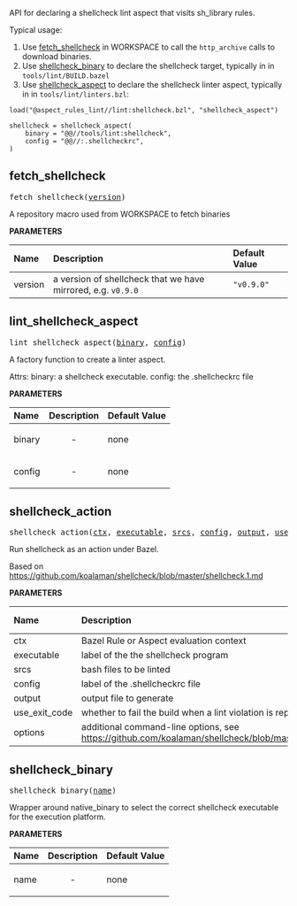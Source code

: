 <!-- Generated with Stardoc: http://skydoc.bazel.build -->

API for declaring a shellcheck lint aspect that visits sh_library rules.

Typical usage:

1. Use [fetch_shellcheck](#fetch_shellcheck) in WORKSPACE to call the `http_archive` calls to download binaries.
2. Use [shellcheck_binary](#shellcheck_binary) to declare the shellcheck target, typically in in `tools/lint/BUILD.bazel`
3. Use [shellcheck_aspect](#shellcheck_aspect) to declare the shellcheck linter aspect, typically in in `tools/lint/linters.bzl`:

```
load("@aspect_rules_lint//lint:shellcheck.bzl", "shellcheck_aspect")

shellcheck = shellcheck_aspect(
    binary = "@@//tools/lint:shellcheck",
    config = "@@//:.shellcheckrc",
)
```


<a id="fetch_shellcheck"></a>

## fetch_shellcheck

<pre>
fetch_shellcheck(<a href="#fetch_shellcheck-version">version</a>)
</pre>

A repository macro used from WORKSPACE to fetch binaries

**PARAMETERS**


| Name  | Description | Default Value |
| :------------- | :------------- | :------------- |
| <a id="fetch_shellcheck-version"></a>version |  a version of shellcheck that we have mirrored, e.g. <code>v0.9.0</code>   |  <code>"v0.9.0"</code> |


<a id="lint_shellcheck_aspect"></a>

## lint_shellcheck_aspect

<pre>
lint_shellcheck_aspect(<a href="#lint_shellcheck_aspect-binary">binary</a>, <a href="#lint_shellcheck_aspect-config">config</a>)
</pre>

A factory function to create a linter aspect.

Attrs:
    binary: a shellcheck executable.
    config: the .shellcheckrc file

**PARAMETERS**


| Name  | Description | Default Value |
| :------------- | :------------- | :------------- |
| <a id="lint_shellcheck_aspect-binary"></a>binary |  <p align="center"> - </p>   |  none |
| <a id="lint_shellcheck_aspect-config"></a>config |  <p align="center"> - </p>   |  none |


<a id="shellcheck_action"></a>

## shellcheck_action

<pre>
shellcheck_action(<a href="#shellcheck_action-ctx">ctx</a>, <a href="#shellcheck_action-executable">executable</a>, <a href="#shellcheck_action-srcs">srcs</a>, <a href="#shellcheck_action-config">config</a>, <a href="#shellcheck_action-output">output</a>, <a href="#shellcheck_action-use_exit_code">use_exit_code</a>, <a href="#shellcheck_action-options">options</a>)
</pre>

Run shellcheck as an action under Bazel.

Based on https://github.com/koalaman/shellcheck/blob/master/shellcheck.1.md


**PARAMETERS**


| Name  | Description | Default Value |
| :------------- | :------------- | :------------- |
| <a id="shellcheck_action-ctx"></a>ctx |  Bazel Rule or Aspect evaluation context   |  none |
| <a id="shellcheck_action-executable"></a>executable |  label of the the shellcheck program   |  none |
| <a id="shellcheck_action-srcs"></a>srcs |  bash files to be linted   |  none |
| <a id="shellcheck_action-config"></a>config |  label of the .shellcheckrc file   |  none |
| <a id="shellcheck_action-output"></a>output |  output file to generate   |  none |
| <a id="shellcheck_action-use_exit_code"></a>use_exit_code |  whether to fail the build when a lint violation is reported   |  <code>False</code> |
| <a id="shellcheck_action-options"></a>options |  additional command-line options, see https://github.com/koalaman/shellcheck/blob/master/shellcheck.hs#L95   |  <code>[]</code> |


<a id="shellcheck_binary"></a>

## shellcheck_binary

<pre>
shellcheck_binary(<a href="#shellcheck_binary-name">name</a>)
</pre>

Wrapper around native_binary to select the correct shellcheck executable for the execution platform.

**PARAMETERS**


| Name  | Description | Default Value |
| :------------- | :------------- | :------------- |
| <a id="shellcheck_binary-name"></a>name |  <p align="center"> - </p>   |  none |


